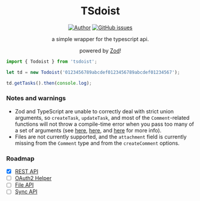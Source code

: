 <p align="center">
    <h1 align="center">TSdoist</h1>
</p>
<p align="center">
<a href="https://github.com/thrilliams"><img src="https://img.shields.io/badge/created%20by-@thrilliams-purple" alt="Author"></a>
<a href="https://github.com/thrilliams/tsdoist/issues"><img alt="GitHub issues" src="https://img.shields.io/github/issues/thrilliams/tsdoist"></a>
</p>
<p align="center">
a simple wrapper for the typescript api.
</p>
<p align="center">
powered by <a href="https://github.com/colinhacks/zod">Zod</a>!
</p>

```JavaScript
import { Todoist } from 'tsdoist';

let td = new Todoist('0123456789abcdef0123456789abcdef01234567');

td.getTasks().then(console.log);
```

### Notes and warnings
- Zod and TypeScript are unable to correctly deal with strict union arguments, so `createTask`, `updateTask`, and most of the `Comment`-related functions will not throw a compile-time error when you pass too many of a set of arguments (see [here](https://developer.todoist.com/rest/v1/#create-a-new-task), [here](https://developer.todoist.com/rest/v1/#update-a-task), and [here](https://developer.todoist.com/rest/v1/#comments) for more info).
- Files are not currently supported, and the `attachment` field is currently missing from the `Comment` type and from the `createComment` options.

### Roadmap
- [X] [REST API](https://developer.todoist.com/rest/v1/#overview)
- [ ] [OAuth2 Helper](https://developer.todoist.com/guides/#authorization)
- [ ] [File API](https://developer.todoist.com/sync/v8/#uploads)
- [ ] [Sync API](https://developer.todoist.com/sync/v8/#overview)
